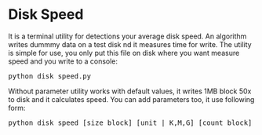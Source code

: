 <h1> Disk Speed </h1>
It is a terminal utility for detections your average disk speed. An algorithm writes dummmy data on a test disk nd it measures time for write. The utility is simple for use, you only put this file on disk where you want measure speed and you write to a console:
<pre>
python disk_speed.py
</pre>
Without parameter utility works with default values, it writes 1MB block 50x to disk and it calculates speed. You can add parameters too, it use following form:
<pre>
python disk_speed [size block] [unit | K,M,G] [count block]
</pre>

